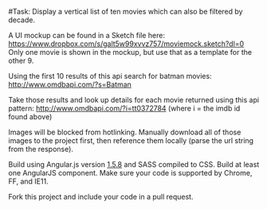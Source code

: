 #Task:
Display a vertical list of ten movies which can also be filtered by decade.

A UI mockup can be found in a Sketch file here:
https://www.dropbox.com/s/galt5w99xvvz757/moviemock.sketch?dl=0
Only one movie is shown in the mockup, but use that as a template for the other 9.

Using the first 10 results of this api search for batman movies:
http://www.omdbapi.com/?s=Batman

Take those results and look up details for each movie returned using this api pattern:
http://www.omdbapi.com/?i=tt0372784 (where i = the imdb id found above)

Images will be blocked from hotlinking. Manually download all of those images to the project first, then reference them locally (parse the url string from the response).

Build using Angular.js version [1.5.8](https://cdnjs.cloudflare.com/ajax/libs/angular.js/1.5.8/angular.min.js) and SASS compiled to CSS. Build at least one AngularJS component. Make sure your code is supported by Chrome, FF, and IE11.

Fork this project and include your code in a pull request.
